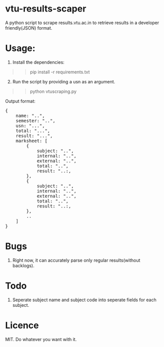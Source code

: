 # vtu-results-scaper
A python script to scrape results.vtu.ac.in to retrieve results in a developer friendly(JSON) format.

# Usage:
1) Install the dependencies: 
>>pip install -r requirements.txt

2) Run the script by providing a usn as an argument. 
>>python vtuscraping.py <USN>

Output format:
<pre>
{
	name: "..",
	semester: "..",
	usn: "...",
	total: "...",
	result: "...",
	marksheet: [
		{
			subject: "..",
			internal: "..",
			external: "..",
			total: "..",
			result: "..:,
		},
		{
			subject: "..",
			internal: "..",
			external: "..",
			total: "..",
			result: "..:,
		},
		..
	]
}
</pre>

# Bugs
1) Right now, it can accurately parse only regular results(without backlogs).

# Todo
1) Seperate subject name and subject code into seperate fields for each subject.

# Licence 
MIT. Do whatever you want with it.
